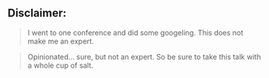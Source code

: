 ## Disclaimer:
> I went to one conference and did some googeling.
> This does not make me an expert.

> Opinionated... sure, but not an expert.
> So be sure to take this talk with a whole cup of salt.

